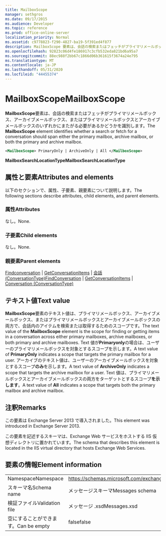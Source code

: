 ```yaml
---
title: MailboxScope
manager: sethgros
ms.date: 09/17/2015
ms.audience: Developer
ms.topic: reference
ms.prod: office-online-server
localization_priority: Normal
ms.assetid: c9778823-f290-4827-ba19-5f391ed4f877
description: MailboxScope 要素は、会話の検索またはフェッチがプライマリメールボックス、アーカイブメールボックス、またはプライマリメールボックスとアーカイブメールボックスのいずれかにまたがる必要があるかどうかを識別します。
ms.openlocfilehash: 92823c06d4fe186917c3cfb532eda821bd6a95a7
ms.sourcegitcommit: 88ec988f2bb67c1866d06b361615f3674a24e795
ms.translationtype: MT
ms.contentlocale: ja-JP
ms.lasthandoff: 05/31/2020
ms.locfileid: "44455374"
---
```

# <a name="mailboxscope"></a><span data-ttu-id="fec00-103">MailboxScope</span><span class="sxs-lookup"><span data-stu-id="fec00-103">MailboxScope</span></span>

<span data-ttu-id="fec00-104">**MailboxScope**要素は、会話の検索またはフェッチがプライマリメールボックス、アーカイブメールボックス、またはプライマリメールボックスとアーカイブメールボックスのいずれかにまたがる必要があるかどうかを識別します。</span><span class="sxs-lookup"><span data-stu-id="fec00-104">The **MailboxScope** element identifies whether a search or fetch for a conversation should span either the primary mailbox, archive mailbox, or both the primary and archive mailbox.</span></span> 
  
```XML
<MailboxScope> PrimaryOnly | ArchiveOnly | All </MailboxScope>
```

<span data-ttu-id="fec00-105">**MailboxSearchLocationType**</span><span class="sxs-lookup"><span data-stu-id="fec00-105">**MailboxSearchLocationType**</span></span>

## <a name="attributes-and-elements"></a><span data-ttu-id="fec00-106">属性と要素</span><span class="sxs-lookup"><span data-stu-id="fec00-106">Attributes and elements</span></span>

<span data-ttu-id="fec00-107">以下のセクションで、属性、子要素、親要素について説明します。</span><span class="sxs-lookup"><span data-stu-id="fec00-107">The following sections describe attributes, child elements, and parent elements.</span></span>
  
### <a name="attributes"></a><span data-ttu-id="fec00-108">属性</span><span class="sxs-lookup"><span data-stu-id="fec00-108">Attributes</span></span>

<span data-ttu-id="fec00-109">なし。</span><span class="sxs-lookup"><span data-stu-id="fec00-109">None.</span></span>
  
### <a name="child-elements"></a><span data-ttu-id="fec00-110">子要素</span><span class="sxs-lookup"><span data-stu-id="fec00-110">Child elements</span></span>

<span data-ttu-id="fec00-111">なし。</span><span class="sxs-lookup"><span data-stu-id="fec00-111">None.</span></span>
  
### <a name="parent-elements"></a><span data-ttu-id="fec00-112">親要素</span><span class="sxs-lookup"><span data-stu-id="fec00-112">Parent elements</span></span>

<span data-ttu-id="fec00-113">[Findconversation](findconversation.md)  | [GetConversationItems](getconversationitems.md)  | [会話 (ConversationType)](conversation-conversationtype.md)</span><span class="sxs-lookup"><span data-stu-id="fec00-113">[FindConversation](findconversation.md) | [GetConversationItems](getconversationitems.md) | [Conversation (ConversationType)](conversation-conversationtype.md)</span></span>
  
## <a name="text-value"></a><span data-ttu-id="fec00-114">テキスト値</span><span class="sxs-lookup"><span data-stu-id="fec00-114">Text value</span></span>

<span data-ttu-id="fec00-115">**MailboxScope**要素のテキスト値は、プライマリメールボックス、アーカイブメールボックス、またはプライマリメールボックスとアーカイブメールボックスの両方で、会話内のアイテムを検索または取得するためのスコープです。</span><span class="sxs-lookup"><span data-stu-id="fec00-115">The text value of the **MailboxScope** element is the scope for finding or getting items in a conversation across either primary mailboxes, archive mailboxes, or both primary and archive mailboxes.</span></span> <span data-ttu-id="fec00-116">Text 値が**Primaryonly**の場合は、ユーザーのプライマリメールボックスを対象とするスコープを示します。</span><span class="sxs-lookup"><span data-stu-id="fec00-116">A text value of **PrimaryOnly** indicates a scope that targets the primary mailbox for a user.</span></span> <span data-ttu-id="fec00-117">アーカイブのテキスト値は、ユーザーのアーカイブメールボックスを対象とするスコープ**のみ**を示します。</span><span class="sxs-lookup"><span data-stu-id="fec00-117">A text value of **ArchiveOnly** indicates a scope that targets the archive mailbox for a user.</span></span> <span data-ttu-id="fec00-118">Text 値は、プライマリメールボックスとアーカイブメールボックスの両方をターゲットとするスコープ**を示します**。</span><span class="sxs-lookup"><span data-stu-id="fec00-118">A text value of **All** indicates a scope that targets both the primary mailbox and archive mailbox.</span></span> 
  
## <a name="remarks"></a><span data-ttu-id="fec00-119">注釈</span><span class="sxs-lookup"><span data-stu-id="fec00-119">Remarks</span></span>

<span data-ttu-id="fec00-120">この要素は Exchange Server 2013 で導入されました。</span><span class="sxs-lookup"><span data-stu-id="fec00-120">This element was introduced in Exchange Server 2013.</span></span>
  
<span data-ttu-id="fec00-121">この要素を記述するスキーマは、Exchange Web サービスをホストする IIS 仮想ディレクトリに置かれています。</span><span class="sxs-lookup"><span data-stu-id="fec00-121">The schema that describes this element is located in the IIS virtual directory that hosts Exchange Web Services.</span></span>
  
## <a name="element-information"></a><span data-ttu-id="fec00-122">要素の情報</span><span class="sxs-lookup"><span data-stu-id="fec00-122">Element information</span></span>

|||
|:-----|:-----|
|<span data-ttu-id="fec00-123">Namespace</span><span class="sxs-lookup"><span data-stu-id="fec00-123">Namespace</span></span>  <br/> |https://schemas.microsoft.com/exchange/services/2006/messages  <br/> |
|<span data-ttu-id="fec00-124">スキーマ名</span><span class="sxs-lookup"><span data-stu-id="fec00-124">Schema name</span></span>  <br/> |<span data-ttu-id="fec00-125">メッセージスキーマ</span><span class="sxs-lookup"><span data-stu-id="fec00-125">Messages schema</span></span>  <br/> |
|<span data-ttu-id="fec00-126">検証ファイル</span><span class="sxs-lookup"><span data-stu-id="fec00-126">Validation file</span></span>  <br/> |<span data-ttu-id="fec00-127">メッセージ .xsd</span><span class="sxs-lookup"><span data-stu-id="fec00-127">Messages.xsd</span></span>  <br/> |
|<span data-ttu-id="fec00-128">空にすることができます。</span><span class="sxs-lookup"><span data-stu-id="fec00-128">Can be empty</span></span>  <br/> |<span data-ttu-id="fec00-129">false</span><span class="sxs-lookup"><span data-stu-id="fec00-129">false</span></span>  <br/> |
   

